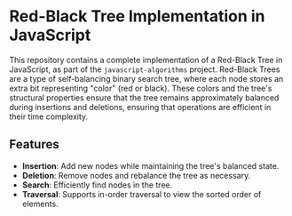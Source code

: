 # Red-Black Tree Implementation in JavaScript

This repository contains a complete implementation of a Red-Black Tree in JavaScript, as part of the `javascript-algorithms` project. Red-Black Trees are a type of self-balancing binary search tree, where each node stores an extra bit representing "color" (red or black). These colors and the tree's structural properties ensure that the tree remains approximately balanced during insertions and deletions, ensuring that operations are efficient in their time complexity.

## Features

- **Insertion**: Add new nodes while maintaining the tree's balanced state.
- **Deletion**: Remove nodes and rebalance the tree as necessary.
- **Search**: Efficiently find nodes in the tree.
- **Traversal**: Supports in-order traversal to view the sorted order of elements.

